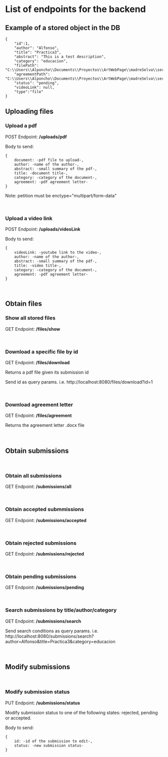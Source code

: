 # List of endpoints for the backend

## Example of a stored object in the DB

    {
        "id":1,
        "author": "Alfonso",
        "title": "Practica3",
        "abstract": "This is a test description",
        "category": "educacion",
        "filePath": "C:\\Users\\Alponcho\\Documents\\Proyectos\\ArtWebPage\\madreSelva\\server\\files\\Practica3Clase.pdf",
        "agreementPath": "C:\\Users\\Alponcho\\Documents\\Proyectos\\ArtWebPage\\madreSelva\\server\\files\agreement.pdf",
        "status": "pending",
        "videoLink": null,
        "type":"file"        
    }


## Uploading files

### Upload a pdf
POST Endpoint: **/uploads/pdf**

Body to send: 

    {
        document: -pdf file to upload-,
        author: -name of the author-,
        abstract: -small summary of the pdf-,
        title: -document title-,
        category: -category of the document-,
        agreement: -pdf agreement letter-
    }

Note: petition must be enctype="multipart/form-data"  

&nbsp;
### Upload a video link 
POST Endpoint: **/uploads/videoLink**

Body to send: 

    {
        videoLink: -youtube link to the video-,
        author: -name of the author-,
        abstract: -small summary of the pdf-,
        title: -video title-,
        category: -category of the document-,
        agreement: -pdf agreement letter-
    }

&nbsp;
## Obtain files

### Show all stored files

GET Endpoint: **/files/show**

&nbsp;
### Download a specific file by id

GET Endpoint: **/files/download**

Returns a pdf file given its submission id

Send id as query params.
i.e. http://localhost:8080/files/download?id=1


&nbsp;
### Download agreement letter
GET Endpoint: **/files/agreement**

Returns the agreement letter .docx  file


&nbsp;
## Obtain submissions

&nbsp;
### Obtain all submissions
GET Endpoint: **/submissions/all**

&nbsp;
### Obtain accepted submmissions
GET Endpoint: **/submissions/accepted**

&nbsp;
### Obtain rejected submissions
GET Endpoint: **/submissions/rejected**

&nbsp;
### Obtain pending submissions
GET Endpoint: **/submissions/pending**

&nbsp;
### Search submissions by title/author/category
GET Endpoint: **/submissions/search**

Send search conditions as query params.
i.e. http://localhost:8080/submissions/search?author=Alfonso&title=Practica3&category=educacion

&nbsp;

## Modify submissions
&nbsp;
### Modify submission status

PUT Endpoint: **/submissions/status**

Modify submission status to one of the following states: rejected, pending or accepted. 

Body to send:

    {
        id: -id of the submission to edit-,
        status: -new submission status-        
    }